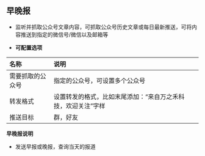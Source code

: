 ## **早晚报**

* 监听并抓取公众号文章内容，可抓取公众号历史文章或每日最新推送，可将内容推送到指定的微信号/微信以及邮箱等

* **可配置选项**

| 名称 | 说明 |
| :--- | :--- |
| 需要抓取的公众号 | 指定的公众号，可设置多个公众号 |
| 转发格式 | 设置转发的格式，比如末尾添加：“来自万之禾科技，欢迎关注”字样 |
| 推送目标 | 群，好友 |

**早晚报说明**

* 发送早报或晚报，查询当天的报道



